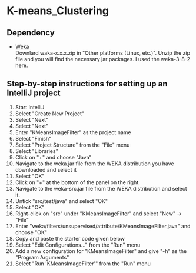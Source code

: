 # K-means_Clustering

## Dependency
- [Weka](https://www.cs.waikato.ac.nz/ml/weka/downloading.html)  
Downlard waka-x.x.x.zip in "Other platforms (Linux, etc.)". Unzip the zip file and you will find the necessary jar packages. I used the weka-3-8-2 here.


## Step-by-step instructions for setting up an IntelliJ project
1. Start IntelliJ  
2. Select "Create New Project"  
3. Select "Next"  
4. Select "Next"  
5. Enter "KMeansImageFilter" as the project name
6. Select "Finish"
7. Select "Project Structure" from the "File" menu
8. Select "Libraries"
9. Click on "+" and choose "Java"
10. Navigate to the weka.jar file from the WEKA distribution you have downloaded and select it
11. Select "OK"
12. Click on "+" at the bottom of the panel on the right.
13. Navigate to the weka-src.jar file from the WEKA distribution and select it.
14. Untick "src/test/java" and select "OK"
15. Select "OK"
16. Right-click on "src" under "KMeansImageFilter" and select "New" -> "File"
17. Enter "weka/filters/unsupervised/attribute/KMeansImageFilter.java" and choose "OK"
18. Copy and paste the starter code given below
19. Select "Edit Configurations..." from the "Run" menu
20. Add a new configuration for "KMeansImageFilter" and give "-h" as the "Program Arguments" 
21. Select "Run 'KMeansImageFilter'" from the "Run" menu
